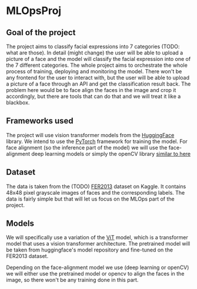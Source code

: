# MLOpsProj

## Goal of the project 
The project aims to classify facial expressions into 7 categories (TODO: what are those).
In detail (might change) the user will be able to upload a picture of a 
face and the model will classify the facial expression into one of the 7 different categories. 
The whole project aims to orchestrate the whole process of training, deploying and monitoring the model. There 
won't be any frontend for the user to interact with, but the user will be able to upload a picture of a face through an API 
and get the classification result back. The problem here would be to face align the faces in the image and crop it 
accordingly, but there are tools that can do that and we will treat it like a blackbox. 


## Frameworks used
The project will use vision transformer models from the [HuggingFace](https://huggingface.co/) library. 
We intend to use the [PyTorch](https://pytorch.org/) framework for training the model. For face alignment (so the 
inference part of the model) we will use the face-alignment deep learning models or simply the 
openCV library [similar to here](https://www.geeksforgeeks.org/face-alignment-with-opencv-and-python/)

## Dataset
The data is taken from the (TODO) [FER2013](https://www.kaggle.com/deadskull7/fer2013) dataset on Kaggle.
It contains 48x48 pixel grayscale images of faces and the corresponding labels. The data is fairly simple 
but that will let us focus on the MLOps part of the project. 

## Models 
We will specifically use a variation of the [ViT](https://huggingface.co/transformers/model_doc/vit.html) model, 
which is a transformer model that uses a vision transformer architecture. 
The pretrained model will be taken from huggingface's model repository and fine-tuned on the FER2013 dataset.

Depending on the face-alignment model we use (deep learning or openCV) we will either use the pretrained model or opencv
to align the faces in the image, so there won't be any training done in this part.
